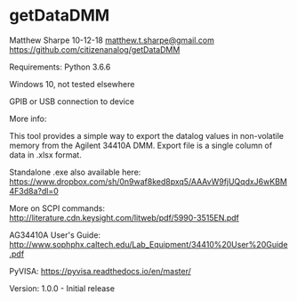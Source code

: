 # getDataDMM

Matthew Sharpe 10-12-18
matthew.t.sharpe@gmail.com
https://github.com/citizenanalog/getDataDMM

Requirements:
Python 3.6.6

Windows 10, not tested elsewhere

GPIB or USB connection to device


More info:

This tool provides a simple way to export the datalog values in non-volatile memory from the Agilent 34410A DMM. Export file is a single column of data in .xlsx format.

Standalone .exe also available here:
https://www.dropbox.com/sh/0n9waf8ked8pxq5/AAAvW9fjUQqdxJ6wKBM4F3d8a?dl=0

More on SCPI commands:
http://literature.cdn.keysight.com/litweb/pdf/5990-3515EN.pdf

AG34410A User's Guide:
http://www.sophphx.caltech.edu/Lab_Equipment/34410%20User%20Guide.pdf

PyVISA:
https://pyvisa.readthedocs.io/en/master/

Version:
1.0.0 - Initial release
